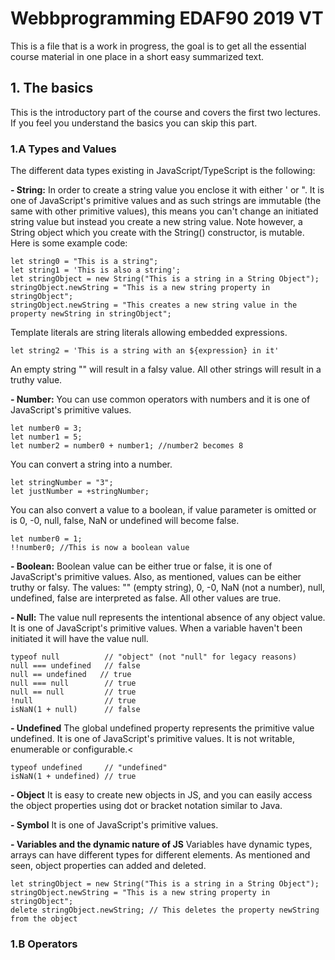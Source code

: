 # Webbprogramming EDAF90 2019 VT
This is a file that is a work in progress, the goal is to get all the essential course material in one place in a short easy summarized text.

## 1. The basics
This is the introductory part of the course and covers the first two lectures. If you feel you understand the basics you can skip this part.

### 1.A Types and Values
The different data types existing in JavaScript/TypeScript is the following:

**- String:**
In order to create a string value you enclose it with either ' or ". It is one of JavaScript's primitive values and as such strings are immutable (the same with other primitive values), this means you can't change an initiated string value but instead you create a new string value. Note however, a String object which you create with the String() constructor, is mutable. Here is some example code:
```
let string0 = "This is a string";
let string1 = 'This is also a string';
let stringObject = new String("This is a string in a String Object");
stringObject.newString = "This is a new string property in stringObject";
stringObject.newString = "This creates a new string value in the property newString in stringObject";
```

Template literals are string literals allowing embedded expressions.
```
let string2 = 'This is a string with an ${expression} in it'
```

An empty string "" will result in a falsy value. All other strings will result in a truthy value.

**- Number:**
You can use common operators with numbers and it is one of JavaScript's primitive values.
```
let number0 = 3;
let number1 = 5;
let number2 = number0 + number1; //number2 becomes 8
```

You can convert a string into a number.
```
let stringNumber = "3";
let justNumber = +stringNumber;
```

You can also convert a value to a boolean, if value parameter is omitted or is 0, -0, null, false, NaN or undefined will become false.
```
let number0 = 1;
!!number0; //This is now a boolean value
```

**- Boolean:**
Boolean value can be either true or false, it is one of JavaScript's primitive values. Also, as mentioned, values can be either truthy or falsy. The values: "" (empty string), 0, -0, NaN (not a number), null, undefined, false are interpreted as false. All other values are true.

**- Null:**
The value null represents the intentional absence of any object value. It is one of JavaScript's primitive values. When a variable haven't been initiated it will have the value null.
```
typeof null          // "object" (not "null" for legacy reasons)
null === undefined   // false
null == undefined   // true
null === null        // true
null == null         // true
!null                // true
isNaN(1 + null)      // false
```

**- Undefined**
The global undefined property represents the primitive value undefined. It is one of JavaScript's primitive values. It is not writable, enumerable or configurable.<
```
typeof undefined     // "undefined"
isNaN(1 + undefined) // true
```

**- Object**
It is easy to create new objects in JS, and you can easily access the object properties using dot or bracket notation similar to Java.

**- Symbol**
It is one of JavaScript's primitive values.

**- Variables and the dynamic nature of JS**
Variables have dynamic types, arrays can have different types for different elements. As mentioned and seen, object properties can added and deleted.
```
let stringObject = new String("This is a string in a String Object");
stringObject.newString = "This is a new string property in stringObject";
delete stringObject.newString; // This deletes the property newString from the object
```

### 1.B Operators
